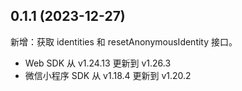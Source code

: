 ## 0.1.1 (2023-12-27)
新增：获取 identities 和 resetAnonymousIdentity 接口。
* Web SDK 从 v1.24.13 更新到 v1.26.3
* 微信小程序 SDK 从 v1.18.4 更新到 v1.20.2
